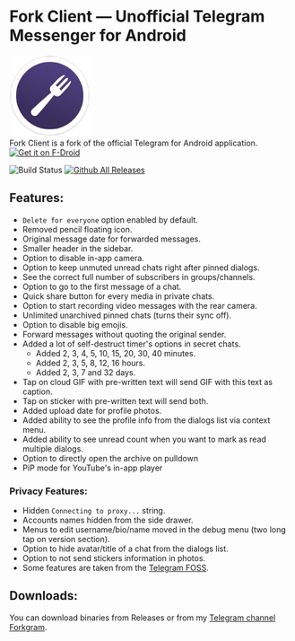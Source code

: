 # Fork Client — Unofficial Telegram Messenger for Android
![image](https://raw.githubusercontent.com/Forkgram/TelegramAndroid/58938f6bbe4159b90c38d9b94c9a70d57bedf3e0/TMessagesProj/src/main/res/drawable-xxhdpi/ic_launcher.png)  
Fork Client is a fork of the official Telegram for Android application.  
[<img src="https://f-droid.org/badge/get-it-on.png"
      alt="Get it on F-Droid"
      height="80">](https://f-droid.org/app/org.forkgram.messenger)

![Build Status](https://travis-ci.org//Forkgram/TelegramAndroid.svg?branch=dev)
[![Github All Releases](https://img.shields.io/github/downloads/Forkgram/TelegramAndroid/total.svg)](https://github.com/Forkgram/TelegramAndroid/releases)

## Features:

- `Delete for everyone` option enabled by default.
- Removed pencil floating icon.
- Original message date for forwarded messages.
- Smaller header in the sidebar.
- Option to disable in-app camera.
- Option to keep unmuted unread chats right after pinned dialogs.
- See the correct full number of subscribers in groups/channels.
- Option to go to the first message of a chat.
- Quick share button for every media in private chats.
- Option to start recording video messages with the rear camera.
- Unlimited unarchived pinned chats (turns their sync off).
- Option to disable big emojis.
- Forward messages without quoting the original sender.
- Added a lot of self-destruct timer's options in secret chats.
  - Added 2, 3, 4, 5, 10, 15, 20, 30, 40 minutes.
  - Added 2, 3, 5, 8, 12, 16 hours.
  - Added 2, 3, 7 and 32 days.
- Tap on cloud GIF with pre-written text will send GIF with this text as caption.
- Tap on sticker with pre-written text will send both.
- Added upload date for profile photos.
- Added ability to see the profile info from the dialogs list via context menu.
- Added ability to see unread count when you want to mark as read multiple dialogs.
- Option to directly open the archive on pulldown
- PiP mode for YouTube's in-app player

### Privacy Features:

- Hidden `Connecting to proxy...` string.
- Accounts names hidden from the side drawer.
- Menus to edit username/bio/name moved in the debug menu (two long tap on version section).
- Option to hide avatar/title of a chat from the dialogs list.
- Option to not send stickers information in photos.
- Some features are taken from the [Telegram FOSS](https://github.com/Telegram-FOSS-Team/Telegram-FOSS).



## Downloads:
You can download binaries from Releases or from my [Telegram channel Forkgram](https://t.me/forkgram).
